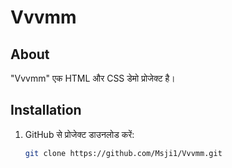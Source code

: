 # Vvvmm

## About
"Vvvmm" एक HTML और CSS डेमो प्रोजेक्ट है।

## Installation
1. GitHub से प्रोजेक्ट डाउनलोड करें:
   ```bash
   git clone https://github.com/Msji1/Vvvmm.git
